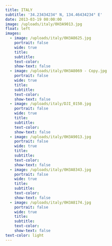 ```yaml
---
title: ITALY
subtitle: '34.23434234° N, 134.46434234° E'
date: 2013-03-19 00:00:00
image: /uploads/italy/0H3A9013.jpg
float: left
images:
  - image: /uploads/italy/0H3A8625.jpg
    portrait: false
    wide: true
    title:
    subtitle:
    text-color:
    show-text: false
  - image: /uploads/italy/0H3A8069 - Copy.jpg
    portrait: false
    wide: true
    title:
    subtitle:
    text-color:
    show-text: false
  - image: /uploads/italy/DJI_0150.jpg
    portrait: false
    wide: true
    title:
    subtitle:
    text-color:
    show-text: false
  - image: /uploads/italy/0H3A9013.jpg
    portrait: false
    wide: true
    title:
    subtitle:
    text-color:
    show-text: false
  - image: /uploads/italy/0H3A8343.jpg
    portrait: false
    wide: true
    title:
    subtitle:
    text-color:
    show-text: false
  - image: /uploads/italy/0H3A8174.jpg
    portrait: false
    wide: true
    title:
    subtitle:
    text-color:
    show-text: false
text-color: light
---
```



